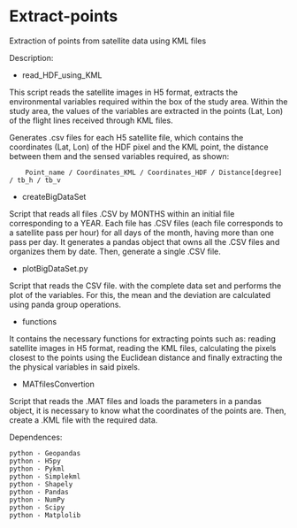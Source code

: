 # Extract-points
Extraction of points from satellite data using KML files

Description:

- read_HDF_using_KML

This script reads the satellite images in H5 format, extracts the environmental variables required within the box of the study area. Within the study area, the values of the variables are extracted in the points (Lat, Lon) of the flight lines received through KML files.

Generates .csv files for each H5 satellite file, which contains the coordinates (Lat, Lon) of the HDF pixel and the KML point, the distance between them and the sensed variables required, as shown: 


        Point_name / Coordinates_KML / Coordinates_HDF / Distance[degree] / tb_h / tb_v


- createBigDataSet

Script that reads all files .CSV by MONTHS within an initial file corresponding to a YEAR. Each file has .CSV files (each file corresponds to a satellite pass per hour) for all days of the month, having more than one pass per day.
It generates a pandas object that owns all the .CSV files and organizes them by date. Then, generate a single .CSV file.


- plotBigDataSet.py

Script that reads the CSV file. with the complete data set and performs the plot of the variables. For this, the mean and the deviation are calculated using panda group operations.


- functions 

It contains the necessary functions for extracting points such as: reading satellite images in H5 format, reading the KML files, calculating the pixels closest to the points using the Euclidean distance and finally extracting the the physical variables in said pixels.



- MATfilesConvertion

Script that reads the .MAT files and loads the parameters in a pandas object, it is necessary to know what the coordinates of the points are. Then, create a .KML file with the required data.


Dependences:

    python - Geopandas
    python - H5py 
    python - Pykml
    python - Simplekml
    python - Shapely
    python - Pandas
    python - NumPy
    python - Scipy
    python - Matplolib

